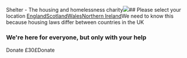 
Shelter - The housing and homelessness charity![](//images.ctfassets.net/6sxvmndnpn0s/1qQWlJLKM5rpZHETE32eLX/fc3c1d9f75930f9f5e4d4d0754806ec7/logo--d-england.png)## Please select your location
[England](https://england.shelter.org.uk)[Scotland](https://scotland.shelter.org.uk)[Wales](https://sheltercymru.org.uk/)[Northern Ireland](https://www.housingadviceni.org/)We need to know this because housing laws differ between countries in the UK
### We're here for everyone, but only with your help
Donate £30£Donate